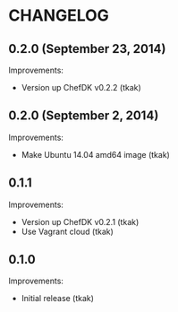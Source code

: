 CHANGELOG
=========

## 0.2.0 (September 23, 2014)

Improvements:

  - Version up ChefDK v0.2.2 (tkak)


## 0.2.0 (September 2, 2014)

Improvements:

  - Make Ubuntu 14.04 amd64 image (tkak)


## 0.1.1

Improvements:

  - Version up ChefDK v0.2.1 (tkak)
  - Use Vagrant cloud (tkak)


## 0.1.0

Improvements:

  - Initial release (tkak)

